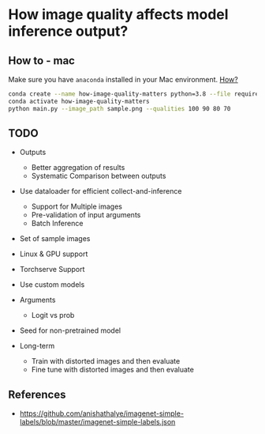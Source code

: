 # How image quality affects model inference output?


## How to - mac

Make sure you have `anaconda` installed in your Mac environment. [How?](https://docs.conda.io/projects/conda/en/latest/user-guide/install/macos.html)


```bash
conda create --name how-image-quality-matters python=3.8 --file requirements.txt
conda activate how-image-quality-matters
python main.py --image_path sample.png --qualities 100 90 80 70
```


## TODO

- Outputs
  - Better aggregation of results
  - Systematic Comparison between outputs
- Use dataloader for efficient collect-and-inference
  - Support for Multiple images
  - Pre-validation of input arguments
  - Batch Inference

- Set of sample images
- Linux & GPU support
- Torchserve Support
- Use custom models

- Arguments
  - Logit vs prob

- Seed for non-pretrained model

- Long-term
  - Train with distorted images and then evaluate
  - Fine tune with distorted images and then evaluate

## References
- https://github.com/anishathalye/imagenet-simple-labels/blob/master/imagenet-simple-labels.json
